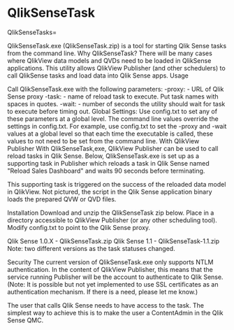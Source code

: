 # QlikSenseTask
QlikSenseTasks=

QlikSenseTask.exe (QlikSenseTask.zip) is a tool for starting Qlik Sense tasks from the command line.  Why QlikSenseTask?  There will be many cases where QlikView data models and QVDs need to be loaded in QlikSense applications.  This utility allows QlikView Publisher (and other schedulers) to call QlikSense tasks and load data into Qlik Sense apps.
Usage

Call QlikSenseTask.exe with the following parameters:
-proxy:<proxyserver> - URL of Qlik Sense proxy
-task:<taskname> - name of reload task to execute.  Put task names with spaces in quotes.
-wait:<seconds> - number of seconds the utility should wait for task to execute before timing out.
Global Settings:
Use config.txt to set any of these parameters at a global level.  The command line values override the settings in config.txt.
For example, use config.txt to set the -proxy and -wait values at a global level so that each time the executable is called, these values to not need to be set from the command line.
With QlikView Publisher
With QlikSenseTask,exe, QlikView Publisher can be used to call reload tasks in Qlik Sense.  Below, QlikSenseTask.exe is set up as a supporting task in Publisher which reloads a task in Qlik Sense named "Reload Sales Dashboard" and waits 90 seconds before terminating.

 
This supporting task is triggered on the success of the reloaded data model in QlikView.  Not pictured, the script in the Qlik Sense application binary loads the prepared QVW or QVD files.

 
Installation
Download and unzip the QlikSenseTask zip below.  Place in a directory accessible to QlikView Publisher (or any other scheduling tool).
Modify config.txt to point to the Qlik Sense proxy.
 
Qlik Sense 1.0.X - QlikSenseTask.zip
Qlik Sense 1.1 - QlikSenseTask-1.1.zip
Note: two different versions as the task statuses changed.
 
Security
The current version of QlikSenseTask.exe only supports NTLM authentication.  In the content of QlikView Publisher, this means that the service running Publisher will be the account to authenticate to Qlik Sense.  (Note: It is possible but not yet implemented to use SSL certificates as an authentication mechanism.  If there is a need, please let me know.)

The user that calls Qlik Sense needs to have access to the task.  The simplest way to achieve this is to make the user a ContentAdmin in the Qlik Sense QMC.
 
